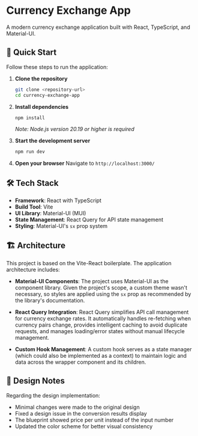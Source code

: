 # Currency Exchange App

A modern currency exchange application built with React, TypeScript, and Material-UI.

## 🚀 Quick Start

Follow these steps to run the application:

1. **Clone the repository**
   ```bash
   git clone <repository-url>
   cd currency-exchange-app
   ```

2. **Install dependencies**
   ```bash
   npm install
   ```
   *Note: Node.js version 20.19 or higher is required*

3. **Start the development server**
   ```bash
   npm run dev
   ```

4. **Open your browser**
   Navigate to `http://localhost:3000/`

## 🛠️ Tech Stack

- **Framework**: React with TypeScript
- **Build Tool**: Vite
- **UI Library**: Material-UI (MUI)
- **State Management**: React Query for API state management
- **Styling**: Material-UI's `sx` prop system

## 🏗️ Architecture

This project is based on the Vite-React boilerplate. The application architecture includes:

- **Material-UI Components**: The project uses Material-UI as the component library. Given the project's scope, a custom theme wasn't necessary, so styles are applied using the `sx` prop as recommended by the library's documentation.

- **React Query Integration**: React Query simplifies API call management for currency exchange rates. It automatically handles re-fetching when currency pairs change, provides intelligent caching to avoid duplicate requests, and manages loading/error states without manual lifecycle management.

- **Custom Hook Management**: A custom hook serves as a state manager (which could also be implemented as a context) to maintain logic and data across the wrapper component and its children.

## 🎨 Design Notes

Regarding the design implementation:

- Minimal changes were made to the original design
- Fixed a design issue in the conversion results display
- The blueprint showed price per unit instead of the input number
- Updated the color scheme for better visual consistency

